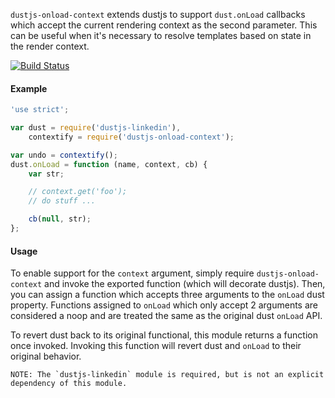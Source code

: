 `dustjs-onload-context` extends dustjs to support `dust.onLoad` callbacks which accept the current rendering context as the second
parameter. This can be useful when it's necessary to resolve templates based on state in the render context.

[![Build Status](https://travis-ci.org/totherik/dustjs-onload-context.png)](https://travis-ci.org/totherik/dustjs-onload-context)

#### Example
```javascript
'use strict';

var dust = require('dustjs-linkedin'),
    contextify = require('dustjs-onload-context');

var undo = contextify();
dust.onLoad = function (name, context, cb) {
    var str;

    // context.get('foo');
    // do stuff ...

    cb(null, str);
};
```

#### Usage
To enable support for the `context` argument, simply require `dustjs-onload-context` and invoke the exported function
(which will decorate dustjs). Then, you can assign a function which accepts three arguments to the `onLoad` dust property.
Functions assigned to `onLoad` which only accept 2 arguments are considered a noop and are treated the same as the
original dust `onLoad` API.

To revert dust back to its original functional, this module returns a function once invoked. Invoking this function will
revert dust and `onLoad` to their original behavior.

```
NOTE: The `dustjs-linkedin` module is required, but is not an explicit dependency of this module.
```